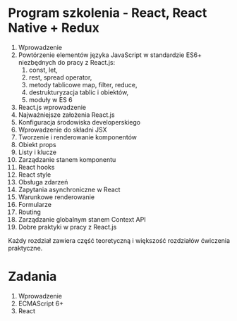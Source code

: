 # Program szkolenia - React, React Native + Redux

1. Wprowadzenie
1. Powtórzenie elementów języka JavaScript w standardzie ES6+ niezbędnych do pracy z React.js: 
   1. const, let, 
   1. rest, spread operator, 
   1. metody tablicowe map, filter, reduce, 
   1. destrukturyzacja tablic i obiektów,
   1. moduły w ES 6 
1. React.js wprowadzenie
1. Najważniejsze założenia React.js
1. Konfiguracja środowiska developerskiego
1. Wprowadzenie do składni JSX
1. Tworzenie i renderowanie komponentów
1. Obiekt props
1. Listy i klucze
1. Zarządzanie stanem komponentu
1. React hooks
1. React style
1. Obsługa zdarzeń
1. Zapytania asynchroniczne w React
1. Warunkowe renderowanie
1. Formularze
1. Routing
1. Zarządzanie globalnym stanem Context API
1. Dobre praktyki w pracy z React.js

Każdy rozdział zawiera część teoretyczną i większość  rozdziałów ćwiczenia praktyczne.

# Zadania 

1. Wprowadzenie
2. ECMAScript 6+
3. React
